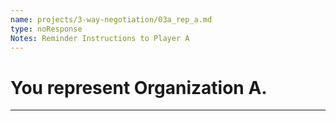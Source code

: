 ```yaml
---
name: projects/3-way-negotiation/03a_rep_a.md
type: noResponse
Notes: Reminder Instructions to Player A
---
```


# You represent Organization A.

---
